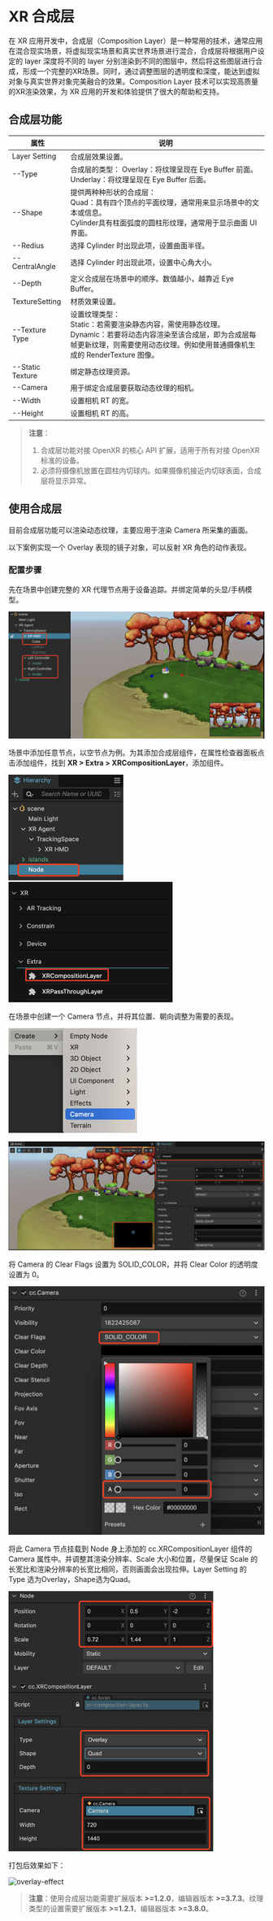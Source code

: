 # XR 合成层

在 XR 应用开发中，合成层（Composition Layer）是一种常用的技术，通常应用在混合现实场景，将虚拟现实场景和真实世界场景进行混合，合成层将根据用户设定的 layer 深度将不同的 layer 分别渲染到不同的图层中，然后将这些图层进行合成，形成一个完整的XR场景。同时，通过调整图层的透明度和深度，能达到虚拟对象与真实世界对象完美融合的效果。Composition Layer 技术可以实现高质量的XR渲染效果，为 XR 应用的开发和体验提供了很大的帮助和支持。

## 合成层功能

| 属性             | 说明                                                         |
| ---------------- | ------------------------------------------------------------ |
| Layer Setting    | 合成层效果设置。                                             |
| --Type           | 合成层的类型： Overlay：将纹理呈现在 Eye Buffer 前面。 Underlay：将纹理呈现在 Eye Buffer 后面。 |
| --Shape          | 提供两种种形状的合成层： <br />Quad：具有四个顶点的平面纹理，通常用来显示场景中的文本或信息。<br /> Cylinder具有柱面弧度的圆柱形纹理，通常用于显示曲面 UI 界面。 |
| --Redius         | 选择 Cylinder 时出现此项，设置曲面半径。                     |
| --CentralAngle   | 选择 Cylinder 时出现此项，设置中心角大小。                   |
| --Depth          | 定义合成层在场景中的顺序。数值越小，越靠近 Eye Buffer。      |
| TextureSetting   | 材质效果设置。                                               |
| --Texture Type   | 设置纹理类型：<br /> Static：若需要渲染静态内容，需使用静态纹理。<br /> Dynamic：若要将动态内容渲染至该合成层，即为合成层每帧更新纹理，则需要使用动态纹理。例如使用普通摄像机生成的 RenderTexture 图像。 |
| --Static Texture | 绑定静态纹理资源。                                           |
| --Camera         | 用于绑定合成层要获取动态纹理的相机。                         |
| --Width          | 设置相机 RT 的宽。                                           |
| --Height         | 设置相机 RT 的高。                                           |

> **注意**：
> 1. 合成层功能对接 OpenXR 的核心 API 扩展，适用于所有对接 OpenXR 标准的设备。
> 2. 必须将摄像机放置在圆柱内切球内。如果摄像机接近内切球表面，合成层将显示异常。

## 使用合成层

目前合成层功能可以渲染动态纹理，主要应用于渲染 Camera 所采集的画面。

以下案例实现一个 Overlay 表现的镜子对象，可以反射 XR 角色的动作表现。

### 配置步骤

先在场景中创建完整的 XR 代理节点用于设备追踪。并绑定简单的头显/手柄模型。

![](xr-composition-layer/create-xr-actor.png)

场景中添加任意节点，以空节点为例。为其添加合成层组件，在属性检查器面板点击添加组件，找到 **XR > Extra > XRCompositionLayer**，添加组件。

<img src="xr-composition-layer/add-empty-node.png" style="zoom:50%;" />

<img src="xr-composition-layer/add-composition-comp.png" alt="add-composition-comp" style="zoom:50%;" />

在场景中创建一个 Camera 节点，并将其位置、朝向调整为需要的表现。

<img src="xr-composition-layer/add-camera.png" style="zoom:50%;" />

![](xr-composition-layer/change-camera-pos.png)

将 Camera 的 Clear Flags 设置为 SOLID_COLOR，并将 Clear Color 的透明度设置为 0。

<img src="xr-composition-layer/set-clear-flags.png" style="zoom:50%;" />

将此 Camera 节点挂载到 Node 身上添加的 cc.XRCompositionLayer 组件的 Camera 属性中。并调整其渲染分辨率、Scale 大小和位置，尽量保证 Scale 的长宽比和渲染分辨率的长宽比相同，否则画面会出现拉伸。Layer Setting 的 Type 选为Overlay，Shape选为Quad。

<img src="xr-composition-layer/config-compositionlayer.png"  style="zoom:50%;" />

打包后效果如下：

![overlay-effect](xr-composition-layer/overlay-effect.gif)

> **注意**：使用合成层功能需要扩展版本 **>=1.2.0**，编辑器版本 **>=3.7.3**。纹理类型的设置需要扩展版本 **>=1.2.1**，编辑器版本 **>=3.8.0**。

